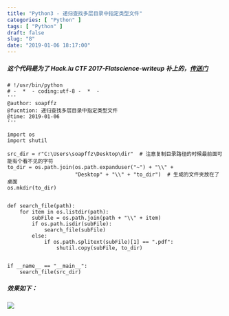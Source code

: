 ```yaml
---
title: "Python3 - 递归查找多层目录中指定类型文件"
categories: [ "Python" ]
tags: [ "Python" ]
draft: false
slug: "8"
date: "2019-01-06 18:17:00"
---
```


##### 这个代码是为了 Hack.lu CTF 2017-Flatscience-writeup 补上的，[传送门][1]

```
# !/usr/bin/python
# -  *  - coding:utf-8 -  *  -
'''
@author: soapffz
@fucntion: 递归查找多层目录中指定类型文件
@time: 2019-01-06
'''

import os
import shutil

src_dir = r"C:\Users\soapffz\Desktop\dir"  # 注意复制目录路径的时候最前面可能有个看不见的字符
to_dir = os.path.join(os.path.expanduser("~") + "\\" +
                      "Desktop" + "\\" + "to_dir")  # 生成的文件夹放在了桌面
os.mkdir(to_dir)


def search_file(path):
    for item in os.listdir(path):
        subFile = os.path.join(path + "\\" + item)
        if os.path.isdir(subFile):
            search_file(subFile)
        else:
            if os.path.splitext(subFile)[1] == ".pdf":
                shutil.copy(subFile, to_dir)


if __name__ == "__main__":
    search_file(src_dir)
```

##### 效果如下：

![][2]

[1]: https://soapffz.com/sec/ctf/6.html
[2]: https://img.soapffz.com/archives_img/2019/01/06/archives_20190106_185741.png